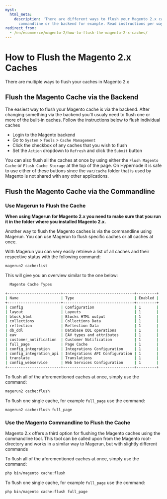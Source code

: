 ```yaml
---
myst:
  html_meta:
    description: 'There are different ways to flush your Magento 2.x caches, via the
      commandline or the backend for example. Read instructions per way in this article. '
redirect_from:
  - /en/ecommerce/magento-2/how-to-flush-the-magento-2-x-caches/
---
```


<!-- source: https://support.hypernode.com/en/ecommerce/magento-2/how-to-flush-the-magento-2-x-caches/ -->

# How to Flush the Magento 2.x Caches

There are multiple ways to flush your caches in Magento 2.x

## Flush the Magento Cache via the Backend

The easiest way to flush your Magento cache is via the backend. After changing something via the backend you'll usualy need to flush one or more of the built-in caches. Follow the instructions below to flush individual caches

- Login to the Magento backend
- Go to `System` > `Tools` > `Cache Management`
- Click the checkbox of any caches that you wish to flush
- Set the `Action` dropdown to `Refresh` and click the `Submit` button

You can also flush all the caches at once by using either the `Flush Magento Cache` or `Flush Cache Storage` at the top of the page. On Hypernode it is safe to use either of these buttons since the `var/cache` folder that is used by Magento is not shared with any other applications.

## Flush the Magento Cache via the Commandline

### Use Magerun to Flush the Cache

**When using Magerun for Magento 2.x you need to make sure that you run it in the folder where you installed Magento 2.x.**

Another way to flush the Magento caches is via the commandline using Magerun. You can use Magerun to flush specific caches or all caches at once.

With Magerun you can very easily retrieve a list of all caches and their respective status with the following command:

```bash
magerun2 cache:list
```

This will give you an overview similar to the one below:

```bash
  Magento Cache Types

+------------------------+--------------------------------+---------+
| Name                   | Type                           | Enabled |
+------------------------+--------------------------------+---------+
| config                 | Configuration                  | 1       |
| layout                 | Layouts                        | 1       |
| block_html             | Blocks HTML output             | 1       |
| collections            | Collections Data               | 1       |
| reflection             | Reflection Data                | 1       |
| db_ddl                 | Database DDL operations        | 1       |
| eav                    | EAV types and attributes       | 1       |
| customer_notification  | Customer Notification          | 1       |
| full_page              | Page Cache                     | 1       |
| config_integration     | Integrations Configuration     | 1       |
| config_integration_api | Integrations API Configuration | 1       |
| translate              | Translations                   | 1       |
| config_webservice      | Web Services Configuration     | 1       |
+------------------------+--------------------------------+---------+
```

To flush all of the aforementioned caches at once, simply use the command:

```bash
magerun2 cache:flush
```

To flush one single cache, for example `full_page` use the command:

```bash
magerun2 cache:flush full_page
```

### Use the Magento Commandline to Flush the Cache

Magento 2.x offers a third option for flushing the Magento caches using the commandline tool. This tool can be called upon from the Magento root-directory and works in a similar way to Magerun, but with slightly different commands

To flush all of the aforementioned caches at once, simply use the command:

```bash
php bin/magento cache:flush
```

To flush one single cache, for example `full_page` use the command:

```bash
php bin/magento cache:flush full_page
```
